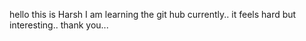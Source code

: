 hello this is Harsh I am learning the git hub currently..
it feels hard but interesting..
thank you...




